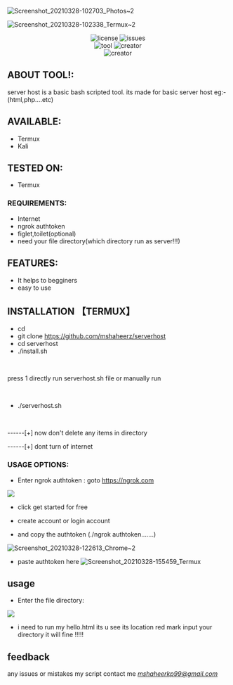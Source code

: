 


![Screenshot_20210328-102703_Photos~2](https://user-images.githubusercontent.com/72137242/112742909-6cf5db80-8fb0-11eb-96c1-a48412908bb2.jpg)

           


![Screenshot_20210328-102338_Termux~2](https://user-images.githubusercontent.com/72137242/112742925-85fe8c80-8fb0-11eb-8959-099e573dd711.jpg)
<p align="center">
<img title="license" src="https://img.shields.io/github/license/mshaheerz/serverhost">
<img title="issues" src="https://img.shields.io/github/issues/mshaheerz/serverhost">          
           
<br>
<img title="tool" src="https://img.shields.io/static/v1?label=TOOL&message=SERVERHOST&color=green">
<img title="creator" src="https://img.shields.io/static/v1?label=created%20by&message=shaheerez&color=blue">
<br>
<img title="creator" src="https://img.shields.io/static/v1?label=as%20a&message=malayali&color=yellow">

## ABOUT TOOL!:
server host is a basic bash scripted tool. its made for basic server host eg:- (html,php....etc)
## AVAILABLE:
* Termux
* Kali
## TESTED ON:
* Termux

### REQUIREMENTS:
* Internet
* ngrok authtoken
* figlet,toilet(optional)
* need your file directory(which directory run as server!!!)
## FEATURES:
* It helps to begginers
* easy to use
## INSTALLATION 【TERMUX】
* cd
* git clone https://github.com/mshaheerz/serverhost
* cd serverhost
* ./install.sh


<br>


 press 1 directly run serverhost.sh file or manually run



<br>



* ./serverhost.sh


<br>


------[+] now don't delete any items in directory
<br>


------[+] dont turn of internet



### USAGE OPTIONS:
* Enter ngrok authtoken :
goto https://ngrok.com 

<a href="https://ngrok.com">
<img src="https://user-images.githubusercontent.com/72137242/112747910-04215a00-8fd6-11eb-8f5a-adb6d87fe330.jpg">
</a>


* click get started for free

* create account or login account

* and copy the authtoken (./ngrok authtoken.......)

![Screenshot_20210328-122613_Chrome~2](https://user-images.githubusercontent.com/72137242/112748005-b22d0400-8fd6-11eb-910d-109d303ca063.jpg)
* paste authtoken here
 ![Screenshot_20210328-155459_Termux](https://user-images.githubusercontent.com/72137242/112749290-0dfb8b00-8fdf-11eb-844b-02b106b7ea6f.jpg)

## usage
* Enter the file directory:
<a href="https://ngrok.com">
<img src="https://user-images.githubusercontent.com/72137242/112748301-72671c00-8fd8-11eb-8020-78dff1020e85.jpg">
</a>

* i need to run my hello.html its u see its location red mark input your directory it will fine !!!!!

## feedback
any issues or mistakes my script contact me
*mshaheerkp99@gmail.com*






